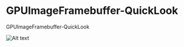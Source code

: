 # GPUImageFramebuffer-QuickLook
GPUImageFramebuffer-QuickLook

![Alt text](/../master/123444.png?raw=true "ScreenShot")
